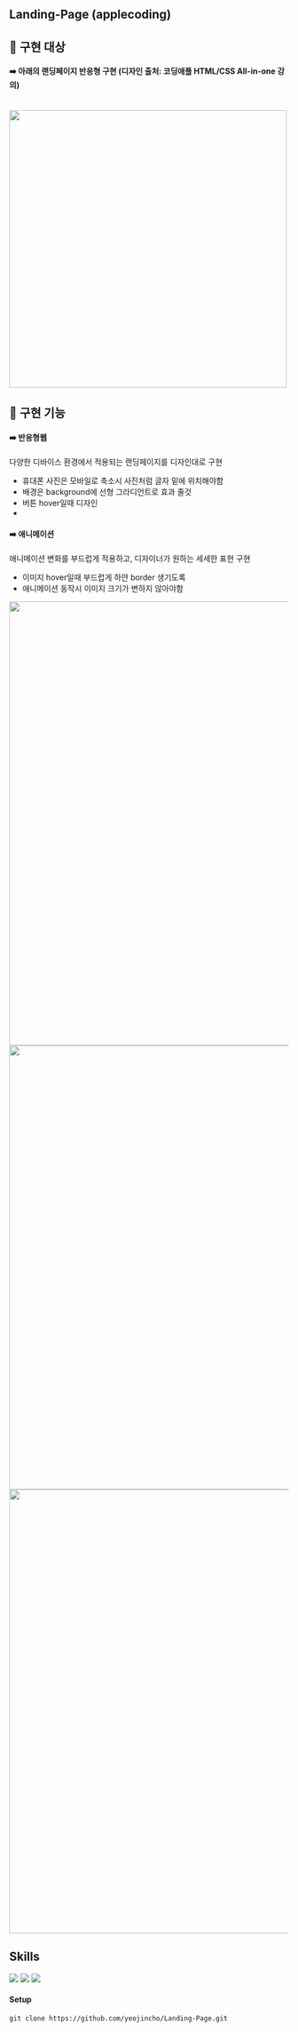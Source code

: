 ## Landing-Page (applecoding)
## 📌 구현 대상
#### ➡️  아래의 랜딩페이지 반응형 구현 (디자인 출처: 코딩애플 HTML/CSS All-in-one 강의)
<br/>
<img src="https://user-images.githubusercontent.com/86069422/163816088-166f1463-bdeb-4409-aa2e-2050c31e6dd0.png" width="500" />


## 📌 구현 기능
#### ➡️  반응형웹
다양한 디바이스 환경에서 적용되는 랜딩페이지를 디자인대로 구현
- 휴대폰 사진은 모바일로 축소시 사진처럼 글자 밑에 위치해야함
- 배경은 background에 선형 그라디언트로 효과 줄것
- 버튼 hover일때 디자인
- 

#### ➡️  애니메이션
애니메이션 변화를 부드럽게 적용하고, 디자이너가 원하는 세세한 표현 구현
- 이미지 hover일때 부드럽게 하얀 border 생기도록
- 애니메이션 동작시 이미지 크기가 변하지 않아야함

<img src="https://user-images.githubusercontent.com/86069422/163818170-e2852acc-b7f2-4958-b138-87a696a4013f.gif" width="800"/>
<img src="https://user-images.githubusercontent.com/86069422/163818154-70de798b-b9ff-4419-9782-c444d1eb3bb5.gif" width="800"/>
<img src="https://user-images.githubusercontent.com/86069422/163820144-78f37e5f-5afc-439a-8f61-a8d44758b68b.gif" width="800"/>


## Skills
  ![](https://img.shields.io/badge/-CSS-orange?logo=CSS3)
  ![](https://img.shields.io/badge/-html-blue?logo=html5)
  ![](https://img.shields.io/badge/-VScode-red)
  
  
  
#### Setup

`git clone https://github.com/yeojincho/Landing-Page.git`








